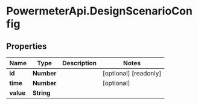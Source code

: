 # PowermeterApi.DesignScenarioConfig

## Properties

Name | Type | Description | Notes
------------ | ------------- | ------------- | -------------
**id** | **Number** |  | [optional] [readonly] 
**time** | **Number** |  | [optional] 
**value** | **String** |  | 


